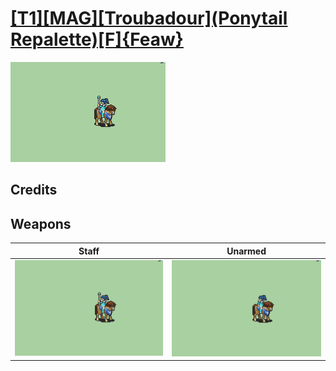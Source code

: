 # [\[T1\]\[MAG\]\[Troubadour\]\(Ponytail Repalette\)\[F\]{Feaw}](./)

<img src="./7.%20Staff/Staff_000.png" alt="[T1][MAG][Troubadour](Ponytail Repalette)[F]{Feaw} standing" />

## Credits



## Weapons


|Staff |Unarmed |
|  :---: | :---: |
| <img alt="Staff animation" src="./7.%20Staff/Staff.gif" /> | <img alt="Unarmed animation" src="./8.%20Unarmed/Unarmed.gif" /> |
